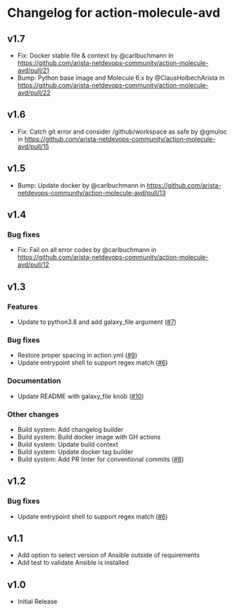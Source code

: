 # Changelog for action-molecule-avd

## v1.7

- Fix: Docker stable file & context by @carlbuchmann in https://github.com/arista-netdevops-community/action-molecule-avd/pull/21
- Bump: Python base image and Molecule 6.x by @ClausHolbechArista in https://github.com/arista-netdevops-community/action-molecule-avd/pull/22

## v1.6

- Fix: Catch git error and consider /github/workspace as safe by @gmuloc in https://github.com/arista-netdevops-community/action-molecule-avd/pull/15

## v1.5

- Bump: Update docker by @carlbuchmann in https://github.com/arista-netdevops-community/action-molecule-avd/pull/13

## v1.4

### Bug fixes

- Fix: Fail on all error codes by @carlbuchmann in https://github.com/arista-netdevops-community/action-molecule-avd/pull/12

## v1.3

### Features

 - Update to python3.8 and add galaxy_file argument ([#7](https://github.com/arista-netdevops-community/action-molecule-avd/issues/7))

### Bug fixes

 -  Restore proper spacing in action.yml ([#9](https://github.com/arista-netdevops-community/action-molecule-avd/issues/9))
 - Update entrypoint shell to support regex match ([#6](https://github.com/arista-netdevops-community/action-molecule-avd/issues/6))

### Documentation

 - Update README with galaxy_file knob ([#10](https://github.com/arista-netdevops-community/action-molecule-avd/issues/10))

### Other changes

- Build system: Add changelog builder
- Build system: Build docker image with GH actions
- Build system: Update build context
- Build system: Update docker tag builder
- Build system: Add PR linter for conventional commits ([#8](https://github.com/arista-netdevops-community/action-molecule-avd/issues/8))

## v1.2

### Bug fixes

- Update entrypoint shell to support regex match ([#6](https://github.com/arista-netdevops-community/action-molecule-avd/issues/6))

## v1.1

- Add option to select version of Ansible outside of requirements
- Add test to validate Ansible is installed

## v1.0

- Initial Release
